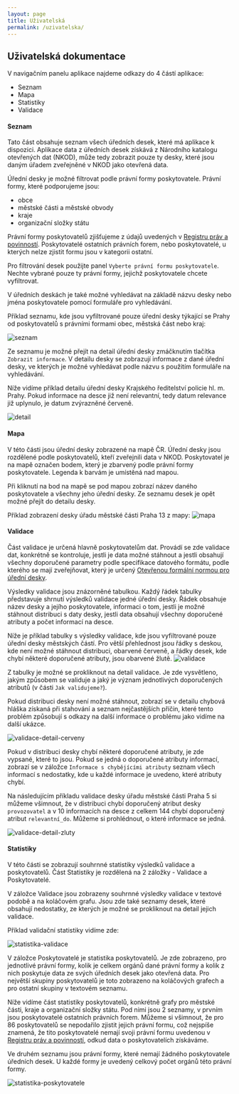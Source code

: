 ```yaml
---
layout: page
title: Uživatelská
permalink: /uzivatelska/
---
```


## Uživatelská dokumentace

V navigačním panelu aplikace najdeme odkazy do 4 částí aplikace:
- Seznam
- Mapa
- Statistiky
- Validace

#### Seznam

Tato část obsahuje seznam všech úředních desek, které má aplikace k dispozici.
Aplikace data z úředních desek získává z Národního katalogu otevřených dat (NKOD),
může tedy zobrazit pouze ty desky, které jsou daným úřadem zveřejněné v NKOD jako otevřená data.

Úřední desky je možné filtrovat podle právní formy poskytovatele. Právní formy, které podporujeme jsou:
- obce
- městské části a městské obvody
- kraje
- organizační složky státu

Právní formy poskytovatelů zjišťujeme z údajů uvedených v [Registru práv a povinností](https://www.szrcr.cz/cs/registr-prav-a-povinnosti). Poskytovatelé ostatních právních forem, nebo poskytovatelé, u kterých nelze zjistit formu jsou v kategorii ostatní.

Pro filtrování desek použijte panel `Vyberte právní formu poskytovatele`. Nechte vybrané pouze ty právní formy, jejichž poskytovatele chcete vyfiltrovat.

V úředních deskách je také možné vyhledávat na základě názvu desky nebo jména poskytovatele pomocí formuláře pro vyhledávání.

Příklad seznamu, kde jsou vyfiltrované pouze úřední desky týkající se Prahy od poskytovatelů s právními formami obec, městská část nebo kraj:

![seznam](./assets/seznam.png)

Ze seznamu je možné přejít na detail úřední desky zmáčknutím tlačítka `Zobrazit informace`. V detailu desky se zobrazují informace z dané úřední desky, ve kterých je možné vyhledávat podle názvu s použitím formuláře na vyhledávání. 

Níže vidíme příklad detailu úřední desky Krajského ředitelství policie hl. m. Prahy. Pokud informace na desce již není relevantní, tedy datum relevance již uplynulo, je datum zvýrazněné červeně.

![detail](./assets/detail.png)


#### Mapa

V této části jsou úřední desky zobrazené na mapě ČR. Úřední desky jsou rozdělené podle poskytovatelů, kteří zveřejnili data v NKOD. Poskytovatel je na mapě označen bodem, který je zbarvený podle právní formy poskytovatele. Legenda k barvám je umístěná nad mapou.

Při kliknutí na bod na mapě se pod mapou zobrazí název daného poskytovatele a všechny jeho úřední desky. Ze seznamu desek je opět možné přejít do detailu desky.

Příklad zobrazení desky úřadu městské části Praha 13 z mapy:
![mapa](./assets/mapa.png)

#### Validace

Část validace je určená hlavně poskytovatelům dat. Provádí se zde validace dat, konkrétně se kontroluje, jestli je data možné stáhnout a jestli obsahují všechny doporučené parametry podle specifikace datového formátu, podle kterého se mají zveřejňovat, který je určený [Otevřenou formální normou pro úřední desky](https://ofn.gov.cz/úřední-desky/2021-07-20/).

Výsledky validace jsou znázorněné tabulkou. Každý řádek tabulky představuje shrnutí výsledků validace jedné úřední desky.
Řádek obsahuje název desky a jejího poskytovatele, informaci o tom, jestli je možné stáhnout distribuci s daty desky, jestli data obsahují všechny doporučené atributy a počet informací na desce.

Níže je příklad tabulky s výsledky validace, kde jsou vyfiltrované pouze úřední desky městských částí. Pro větší přehlednost jsou řádky s deskou, kde není  možné stáhnout distribuci, obarvené červeně, a řádky desek, kde chybí některé doporučené atributy, jsou obarvené žlutě.
![validace](./assets/validace.png)

Z tabulky je možné se prokliknout na detail validace. Je zde vysvětleno, jakým způsobem se validuje a jaký je význam jednotlivých doporučených atributů (v části `Jak validujeme?`).

Pokud distribuci desky není možné stáhnout, zobrazí se v detailu chybová hláška získaná při stahování a seznam nejčastějších příčin, které tento problém způsobují s odkazy na další informace o problému jako vidíme na další ukázce.

![validace-detail-cerveny](./assets/validace_detail_cerveny.png)

Pokud v distribuci desky chybí některé doporučené atributy, je zde vypsané, které to jsou. Pokud se jedná o doporučené atributy informací, zobrazí se v záložce  `Informace s chybějícími atributy` seznam všech informací s nedostatky, kde u každé informace je uvedeno, které atributy chybí.

Na následujícím příkladu validace desky úřadu městské části Praha 5 si můžeme všimnout, že v distribuci chybí doporučený atribut desky `provozovatel` a v 10 informacích na desce z celkem 144 chybí doporučený atribut `relevantní_do`. Můžeme si prohlédnout, o které informace se jedná.

![validace-detail-zluty](./assets/validace_detail_zluty.png)


#### Statistiky

V této části se zobrazují souhrnné statistiky výsledků validace a poskytovatelů. Část Statistiky je rozdělená na 2 záložky - Validace a Poskytovatelé.

V záložce Validace jsou zobrazeny souhrnné výsledky validace v textové podobě a na koláčovém grafu.
Jsou zde také seznamy desek, které obsahují nedostatky, ze kterých je možné se prokliknout na detail jejich validace.

Příklad validační statistiky vidíme zde:

![statistika-validace](./assets/statistika_validace.png)

V záložce Poskytovatelé je statistika poskytovatelů. Je zde zobrazeno, pro jednotlivé právní formy, kolik je celkem orgánů dané právní formy a kolik z nich poskytuje data ze svých úředních desek jako otevřená data. Pro největší skupiny poskytovatelů je toto zobrazeno na koláčových grafech a pro ostatní skupiny v textovém seznamu.

Níže vidíme část statistiky poskytovatelů, konkrétně grafy pro městské části, kraje a organizační složky státu. Pod nimi jsou 2 seznamy, v prvním jsou poskytovatelé ostatních právních forem. Můžeme si všimnout, že pro 86 poskytovatelů se nepodařilo zjistit jejich právní formu, což nejspíše znamená, že tito poskytovatelé nemají svoji právní formu uvedenou v [Registru práv a povinností](https://www.szrcr.cz/cs/registr-prav-a-povinnosti), odkud data o poskytovatelích získáváme.

Ve druhém seznamu jsou právní formy, které nemají žádného poskytovatele úředních desek. U každé formy je uvedený celkový počet orgánů této právní formy.

![statistika-poskytovatele](./assets/statistika_poskytovatele.png)
